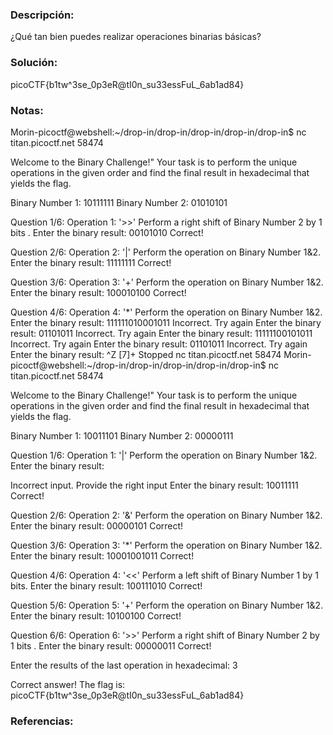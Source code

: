 ### Descripción: 
¿Qué tan bien puedes realizar operaciones binarias básicas?

### Solución:
picoCTF{b1tw^3se_0p3eR@tI0n_su33essFuL_6ab1ad84}
### Notas:
Morin-picoctf@webshell:~/drop-in/drop-in/drop-in/drop-in/drop-in$ nc titan.picoctf.net 58474
 
Welcome to the Binary Challenge!"
Your task is to perform the unique operations in the given order and find the final result in hexadecimal that yields the flag.

Binary Number 1: 10111111
Binary Number 2: 01010101


Question 1/6:
Operation 1: '>>'
Perform a right shift of Binary Number 2 by 1 bits .
Enter the binary result: 00101010
Correct!

Question 2/6:
Operation 2: '|'
Perform the operation on Binary Number 1&2.
Enter the binary result: 11111111
Correct!

Question 3/6:
Operation 3: '+'
Perform the operation on Binary Number 1&2.
Enter the binary result: 100010100
Correct!

Question 4/6:
Operation 4: '*'
Perform the operation on Binary Number 1&2.
Enter the binary result: 111111010001011
Incorrect. Try again
Enter the binary result: 01101011
Incorrect. Try again
Enter the binary result: 11111100101011
Incorrect. Try again
Enter the binary result: 01101011
Incorrect. Try again
Enter the binary result: ^Z
[7]+  Stopped                 nc titan.picoctf.net 58474
Morin-picoctf@webshell:~/drop-in/drop-in/drop-in/drop-in/drop-in$ nc titan.picoctf.net 58474
 
Welcome to the Binary Challenge!"
Your task is to perform the unique operations in the given order and find the final result in hexadecimal that yields the flag.

Binary Number 1: 10011101
Binary Number 2: 00000111


Question 1/6:
Operation 1: '|'
Perform the operation on Binary Number 1&2.
Enter the binary result: 

Incorrect input. Provide the right input
Enter the binary result: 10011111
Correct!

Question 2/6:
Operation 2: '&'
Perform the operation on Binary Number 1&2.
Enter the binary result: 00000101
Correct!

Question 3/6:
Operation 3: '*'
Perform the operation on Binary Number 1&2.
Enter the binary result: 10001001011
Correct!

Question 4/6:
Operation 4: '<<'
Perform a left shift of Binary Number 1 by 1 bits.
Enter the binary result: 100111010
Correct!

Question 5/6:
Operation 5: '+'
Perform the operation on Binary Number 1&2.
Enter the binary result: 10100100
Correct!

Question 6/6:
Operation 6: '>>'
Perform a right shift of Binary Number 2 by 1 bits .
Enter the binary result: 00000011
Correct!

Enter the results of the last operation in hexadecimal: 3

Correct answer!
The flag is: picoCTF{b1tw^3se_0p3eR@tI0n_su33essFuL_6ab1ad84}
### Referencias: